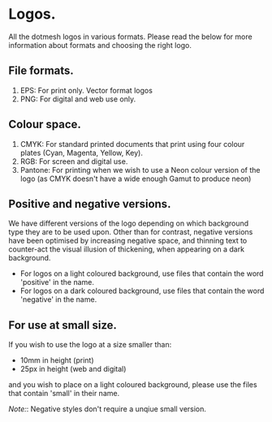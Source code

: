 # Logos.

All the dotmesh logos in various formats. Please read the below for more information about formats and choosing the right logo.

## File formats.

1. EPS: For print only. Vector format logos
2. PNG: For digital and web use only.

## Colour space.

1. CMYK: For standard printed documents that print using four colour plates (Cyan, Magenta, Yellow, Key).
2. RGB: For screen and digital use.
3. Pantone: For printing when we wish to use a Neon colour version of the logo (as CMYK doesn't have a wide enough Gamut to produce neon)

## Positive and negative versions.

We have different versions of the logo depending on which background type they are to be used upon.
Other than for contrast, negative versions have been optimised by increasing negative space, and thinning text to counter-act the visual illusion of thickening, when appearing on a dark background.

* For logos on a light coloured background, use files that contain the word 'positive' in the name.
* For logos on a dark coloured background, use files that contain the word 'negative' in the name.

## For use at small size.

If you wish to use the logo at a size smaller than:

* 10mm in height (print)
* 25px in height (web and digital)

and you wish to place on a light coloured background, please use the files that contain 'small' in their name.

_Note:_: Negative styles don't require a unqiue small version.
